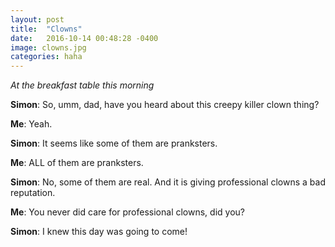 ```yaml
---
layout: post
title:  "Clowns"
date:   2016-10-14 00:48:28 -0400
image: clowns.jpg
categories: haha
---
```


*At the breakfast table this morning*

**Simon**: So, umm, dad, have you heard about this creepy killer clown thing?

**Me**: Yeah.

**Simon**:  It seems like some of them are pranksters.

**Me**: ALL of them are pranksters.

**Simon**: No, some of them are real.  And it is giving professional clowns a bad reputation.

**Me**: You never did care for professional clowns, did you?

**Simon**:  I knew this day was going to come!